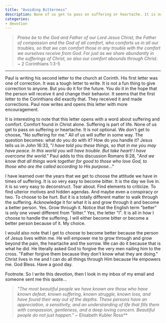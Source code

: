 ```yaml
---
title: "Avoiding Bitterness"
description: None of us get to pass on suffering or heartache. It is not optional. We don't get to choose, "No suffering for me." All of us will suffer in some way."
categories:
- devotion
---
```

> *Praise be to the God and Father of our Lord Jesus Christ, the Father of compassion and the God of all comfort, who comforts us in all our troubles, so that we can comfort those in any trouble with the comfort we ourselves receive from God. For just as we share abundantly in the sufferings of Christ, so also our comfort abounds through Christ*. ~ 2 Corinthians 1:3-5

* * * 
Paul is writing his second letter to the church at Corinth. His first letter was one of correction. It was a tough letter to write. It is not a fun thing to give correction to anyone. But you do it for the future. You do it in the hope that the person will receive it and change their behavior. It seems that the first letter to the Corinthians did exactly that. They received it and made corrections. Paul now writes and opens this letter with more encouragement.

It is interesting to note that this letter opens with a word about suffering and comfort. Comfort found in Christ alone. Suffering is part of life. None of us get to pass on suffering or heartache. It is not optional. We don't get to choose, "No suffering for me." All of us will suffer in some way. The question becomes: what do you do with it? How do you handle it? Jesus tells us in John 16:33, "*I have told you these things, so that in me you may have peace. In this world you will have trouble. But take heart! I have overcome the world."* Paul adds to this discussion Romans 8:28, "*And we know that all things work together for good to those who love God, to those who are the called according to His purpose*..."

I have learned over the years that we get to choose the attitude we have in times of suffering. It is so very easy to become bitter. It is the day we live in. it is so very easy to deconstruct. Tear about. Find elements to criticize. To find ulterior motives and hidden agendas. And maybe even a conspiracy or two. To choose to be hurt. But it is a totally different matter to walk through the suffering. Acknowledge it for what it is and grow through it and become a better person. Yes. Grow through it. Notice that the English term "better" is only one vowel different from "bitter." Yes, the letter "I". It is all in how I choose to handle the suffering. I will either become bitter or become a better person because of it. My choice.

I would also note that I get to choose to become better because the person of Jesus lives within me. He will empower me to grow through and grow beyond the pain, the heartache and the sorrow. We can do it because that is what he did. He literally asked God to forgive the very men nailing him to the cross. "Father forgive them because they don't know what they are doing." Christ lives in me and I can do all things through Him because He empowers me. God Bless. Have a good day.

Footnote. So I write this devotion, then I look in my inbox of my email and someone sent me this quote...

> *"The most beautiful people we have known are those who have known defeat, known suffering, known struggle, known loss, and have found their way out of the depths. These persons have an appreciation, a sensitivity, and an understanding of life that fills them with compassion, gentleness, and a deep loving concern. Beautiful people do not just happen."* ~ Elisabeth Kubler Ross**